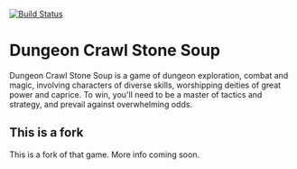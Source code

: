 [![Build Status](https://github.com/artlair/crawl/workflows/Build/badge.svg)](https://github.com/artlair/crawl/actions/)

# Dungeon Crawl Stone Soup

Dungeon Crawl Stone Soup is a game of dungeon exploration, combat and magic, involving characters of diverse skills, worshipping deities of great power and caprice. To win, you'll need to be a master of tactics and strategy, and prevail against overwhelming odds.

## This is a fork

This is a fork of that game. More info coming soon.

